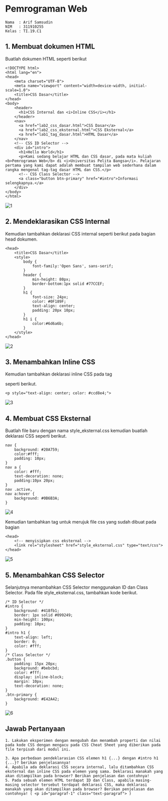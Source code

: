 # Pemrograman Web
```
Nama  : Arif Samsudin
NIM   : 311910255
Kelas : TI.19.C1

```
## 1. Membuat dokumen HTML
Buatlah dokumen HTML seperti berikut
```
<!DOCTYPE html>
<html lang="en">
<head>
    <meta charset="UTF-8">
    <meta name="viewport" content="width=device-width, initial-scale=1.0">
    <title>CSS Dasar</title>
</head>
<body>
    <header>
      <h1>CSS Internal dan <i>Inline CSS</i></h1>
    </header>
    <nav>
      <a href="lab2_css_dasar.html">CSS Dasar</a>
      <a href="lab2_css_eksternal.html">CSS Eksternal</a>
      <a href="lab1_tag_dasar.html">HTML Dasar</a>
    </nav>
    <!-- CSS ID Selector -->
    <div id="intro">
      <h1>Hello World</h1>
      <p>Kami sedang belajar HTML dan CSS dasar, pada mata kuliah <b>Pemrograman Web</b> di <i>Universitas Pelita Bangsa</i>. Pelajaran pertama yang kami dapat adalah membuat tampilan web sederhana dalam rangka mengenal tag-tag dasar HTML dan CSS.</p>
      <!-- CSS Class Selector -->
      <a class="button btn-primary" href="#intro">Informasi selengkapnya.</a>
    </div>
</body>
</html>
```
![1](https://user-images.githubusercontent.com/81839328/114265902-91749d80-9a1d-11eb-87be-d69f5030ac33.JPG)

## 2. Mendeklarasikan CSS Internal
Kemudian tambahkan deklarasi CSS internal seperti berikut pada bagian head dokumen.
```
<head>
    <title>CSS Dasar</title>
    <style>
        body {
            font-family:'Open Sans', sans-serif;
        }
        header {
            min-height: 80px;
            border-bottom:1px solid #77CCEF;
        }
        h1 {
            font-size: 24px;
            color: #0F189F;
            text-align: center;
            padding: 20px 10px;
        }
        h1 i {
            color:#6d6a6b;
        }
    </style>
</head>
```
![2](https://user-images.githubusercontent.com/81839328/114265978-f29c7100-9a1d-11eb-9383-705fbbfc8c18.JPG)

## 3. Menambahkan Inline CSS
Kemudian tambahkan deklarasi inline CSS pada tag <p> seperti berikut.
```
<p style="text-align: center; color: #ccd8e4;">
```
![3](https://user-images.githubusercontent.com/81839328/114266068-60e13380-9a1e-11eb-8e1d-7e534a03b8a3.JPG)
  
## 4. Membuat CSS Eksternal
Buatlah file baru dengan nama style_eksternal.css kemudian buatlah deklarasi CSS seperti berikut.
```
nav {
    background: #20A759;
    color:#fff;
    padding: 10px;
}
nav a {
    color: #fff;
    text-decoration: none;
    padding:10px 20px;
}
nav .active,
nav a:hover {
    background: #0B6B3A;
}
```
![4](https://user-images.githubusercontent.com/81839328/114266146-db11b800-9a1e-11eb-854b-bd3755dd5cd2.JPG)

Kemudian tambahkan tag <link> untuk merujuk file css yang sudah dibuat pada bagian <head>
```  
<head>
    <!-- menyisipkan css eksternal -->
    <link rel="stylesheet" href="style_eksternal.css" type="text/css">
</head>
```
![5](https://user-images.githubusercontent.com/81839328/114266186-26c46180-9a1f-11eb-960a-2fd98a8d4d08.JPG)

## 5. Menambahkan CSS Selector
Selanjutnya menambahkan CSS Selector menggunakan ID dan Class Selector. Pada file style_eksternal.css, tambahkan kode berikut.
```
/* ID Selector */
#intro {
    background: #418fb1;
    border: 1px solid #099249;
    min-height: 100px;
    padding: 10px;
}
#intro h1 {
    text-align: left;
    border: 0;
    color: #fff;
}
/* Class Selector */
.button {
    padding: 15px 20px;
    background: #bebcbd;
    color: #fff;
    display: inline-block;
    margin: 10px;
    text-decoration: none;
}
.btn-primary {
    background: #E42A42;
}
```
![6](https://user-images.githubusercontent.com/81839328/114266285-ace0a800-9a1f-11eb-834b-762a0412a4f5.JPG)

## Jawab Pertanyaan
```
1. Lakukan eksperimen dengan mengubah dan menambah properti dan nilai pada kode CSS dengan mengacu pada CSS Cheat Sheet yang diberikan pada file terpisah dari modul ini.
    
3. Apa perbedaan pendeklarasian CSS elemen h1 {...} dengan #intro h1 {...}? berikan penjelasannya!
4. Apabila ada deklarasi CSS secara internal, lalu ditambahkan CSS eksternal dan inline CSS pada elemen yang sama. Deklarasi manakah yang akan ditampilkan pada browser? Berikan penjelasan dan contohnya!
5. Pada sebuah elemen HTML terdapat ID dan Class, apabila masing-masing selector tersebut terdapat deklarasi CSS, maka deklarasi manakah yang akan ditampilkan pada browser? Berikan penjelasan dan contohnya! ( <p id="paragraf-1" class="text-paragraf"> )

